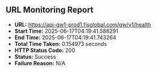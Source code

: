 ## URL Monitoring Report

- **URL:** https://api-gw1-prod1.fisglobal.com/gw/v1/health
- **Start Time:** 2025-06-17T04:19:41.588291
- **End Time:** 2025-06-17T04:19:41.743264
- **Total Time Taken:** 0.154973 seconds
- **HTTP Status Code:** 200
- **Status:** Success
- **Failure Reason:** N/A
